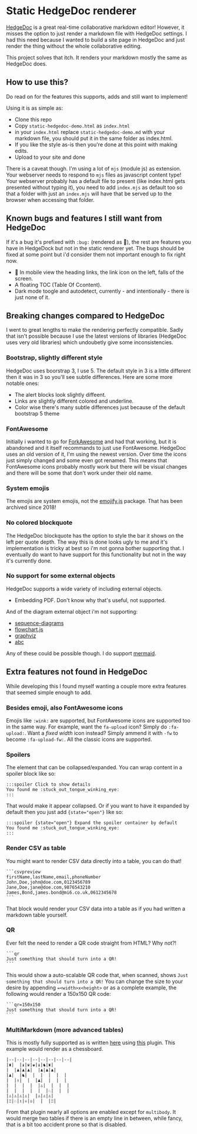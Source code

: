 # Static HedgeDoc renderer
[HedgeDoc](https://github.com/hedgedoc/hedgedoc) is a great real-time collaborative markdown editor! However, it misses the option to just render a markdown file with HedgeDoc settings. I had this need because I wanted to build a site page in HedgeDoc and just render the thing without the whole collaborative editing.

This project solves that itch. It renders your markdown mostly the same as HedgeDoc does.

## How to use this?
Do read on for the features this supports, adds and still want to implement!

Using it is as simple as:
* Clone this repo
* Copy `static-hedgedoc-demo.html` as `index.html`
* in your `index.html` replace `static-hedgedoc-demo.md` with your markdown file, you should put it in the same folder as index.html.
* If you like the style as-is then you're done at this point with making edits.
* Upload to your site and done

There is a caveat though. I'm using a lot of `mjs` (module js) as extension. Your webserver needs to respond to `mjs` files as javascript content type! Your webserver probably has a default file to present (like index.html gets presented without typing it), you need to add `index.mjs` as default too so that a folder with just an `index.mjs` will have that be served up to the browser when accessing that folder.

## Known bugs and features I still want from HedgeDoc
If it's a bug it's prefixed with `:bug:` (rendered as :bug:), the rest are features you have in HedgeDock but not in the static renderer yet.
The bugs should be fixed at some point but i'd consider them not important enough to fix right now.

 * :bug: In mobile view the heading links, the link icon on the left, falls of the screen.
 * A floating TOC (Table Of Ccontent).
 * Dark mode toogle and autodetect, currently - and intentionally - there is just none of it.

## Breaking changes compared to HedgeDoc
I went to great lengths to make the rendering perfectly compatible. Sadly that isn't possible because I use the latest versions of libraries (HedgeDoc uses very old libraries) which undoubetly give some inconsistencies.

### Bootstrap, slightly different style
HedgeDoc uses boorstrap 3, I use 5. The default style in 3 is a little different then it was in 3 so you'll see subtle differences. Here are some more notable ones:
 * The alert blocks look slightly diffeent.
 * Links are slightly different colored and underline.
 * Color wise there's many subtle differences just because of the default bootstrap 5 theme

### FontAwesome
Initially i wanted to go for [ForkAwesome](https://forkaweso.me/Fork-Awesome/) and had that working, but it is abandoned and it itself recommands to just use FontAwesome.
HedgeDoc uses an old version of it, I'm using the newest version. Over time the icons just simply changed and some even got renamed. This means that FontAwesome icons probably mostly work but there will be visual changes and there will be some that don't work under their old name.

### System emojis
The emojis are system emojis, not the [emojify.js](https://github.com/joypixels/emojify.js ) package. That has been archived since 2018!

### No colored blockquote
The HedgeDoc blockquote has the option to style the bar it shows on the left per quote depth. The way this is done looks ugly to me and it's implementation is tricky at best so i'm not gonna bother supporting that. I eventually do want to have support for this functionality but not in the way it's currently done.

### No support for some external objects
HedgeDoc supports a wide variety of including external objects.
 * Embedding PDF. Don't know why that's useful, not supported.

And of the diagram external object i'm not supporting:
 * [sequence-diagrams](https://bramp.github.io/js-sequence-diagrams/)
 * [flowchart.js](https://flowchart.js.org/)
 * [graphviz](https://www.tonyballantyne.com/graphs.html)
 * [abc](https://abcnotation.com/learn)

Any of these could be possible though. I do support [mermaid](https://github.com/mermaid-js/mermaid).

## Extra features not found in HedgeDoc
While developing this I found myself wanting a couple more extra features that seemed simple enough to add.

### Besides emoji, also FontAwesome icons
Emojis like `:wink:` are supported, but FontAwesome icons are supported too in the same way. For example, want the `fa-upload` icon? Simply do `:fa-upload:`.
Want a _fixed width_ icon instead? Simply ammend it with `-fw` to become `:fa-upload-fw:`. All the classic icons are supported.

### Spoilers
The element that can be collapsed/expanded. You can wrap content in a spoiler block like so:
```
:::spoiler Click to show details
You found me :stuck_out_tongue_winking_eye:
:::
```
That would make it appear collapsed. Or if you want to have it expanded by default then you just add `{state="open"}` like so:
```
:::spoiler {state="open"} Expand the spoiler container by default
You found me :stuck_out_tongue_winking_eye:
:::
```

### Render CSV as table
You might want to render CSV data directly into a table, you can do that!
~~~
```csvpreview
firstName,lastName,email,phoneNumber
John,Doe,john@doe.com,0123456789
Jane,Doe,jane@doe.com,9876543210
James,Bond,james.bond@mi6.co.uk,0612345678
```
~~~
That block would render your CSV data into a table as if you had written a markdown table yourself.

### QR
Ever felt the need to render a QR code straight from HTML? Why not?!
~~~
```qr
Just something that should turn into a QR!
```
~~~
This would show a auto-scalable QR code that, when scanned, shows `Just something that should turn into a QR!`
You can change the size to your desire by appending `=<width>x<height>` or as a complete example, the following would render a 150x150 QR code:

~~~
```qr=150x150
Just something that should turn into a QR!
```
~~~

### MultiMarkdown (more advanced tables)
This is mostly fully supported as is written [here](https://fletcher.github.io/MultiMarkdown-6/syntax/tables.html) using [this](https://github.com/redbug312/markdown-it-multimd-table) plugin.
This example would render as a chessboard.
```
|--|--|--|--|--|--|--|--|
|♜|  |♝|♛|♚|♝|♞|♜|
|  |♟|♟|♟|  |♟|♟|♟|
|♟|  |♞|  |  |  |  |  |
|  |♗|  |  |♟|  |  |  |
|  |  |  |  |♙|  |  |  |
|  |  |  |  |  |♘|  |  |
|♙|♙|♙|♙|  |♙|♙|♙|
|♖|♘|♗|♕|♔|  |  |♖|
```
From that plugin nearly all options are enabled except for `multibody`. It would merge two tables if there is an empty line in between, while fancy, that is a bit too accident prone so that is disabled.
